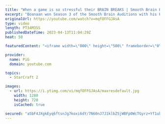 ```yaml
---
title: "When a game is so stressful their BRAIN BREAKS | Smooth Brain Boanaan #4 - StarCraft 2"
excerpt: "Boanaan won Season 3 of the Smooth Brain Auditions with his Planetry Fortress rush that both failed and succeeded. Very glassy.   Watch (A Collection of) Smooth Brains playlist: https://www.youtube.com/playlist?list=PLFUDU8AOevUeWp37P_P5JW5JafF6mlcqh -- 🐷 Second Channel for Learning StarCraft 2: https://www.youtube.com/c/PiGRandom"
originalUrl: https://youtube.com/watch?v=mqfOFFGJAsA
type: video
length: PT34M35S
publishedDateTime: 2023-04-13T11:04:29Z
heat: 50

featuredContent: "<iframe width=\"800\" height=\"500\" frameborder=\"0\" src=\"https://www.youtube.com/embed/mqfOFFGJAsA\" allow=\"accelerometer; autoplay; encrypted-media; gyroscope; picture-in-picture\" allowfullscreen></iframe>"

provider:
  name: PiG
  domain: youtube.com

topics:
  - StarCraft 2

images:
  - url: https://i.ytimg.com/vi/mqfOFFGJAsA/maxresdefault.jpg
    width: 1280
    height: 720
    isCached: true

secured: "aSbF4JXgkEyq6ftsnJg7koxi6dY/7N60nJ7J1klbZSjWBFp0WcTGyrz+Yf1ukTBUCYUza/8RkFWuSqUSGhOTgL6kS60g1tIX1akN1ndJsxiZnkGOGq/Tk75QRu1BaAeqSzXrz5A0Hz1X6kfw16L8xPc4YMxCbXkfuQ3wzGT9mzx++aHRmpdLQAuO0Klm9QRYz1CLwdCzlxv+Sa/V0IiqH9U/8Y/G3aeIHHMdIAvTseLBC7mMrcC0WN4FCWsNjD7d+uJLPVlsiCRUF2BOka6lQz9OqoGmWB5gsleTyH8ca7LjDdFfvFq4RTQQmelXqZCpWAd84WwL1DfdU3PAmtuDQa4MblqibvWe0hczEFPWkdLjni/IC30k5DKmwCuqyWXPp/E66XfrK3FJO6AIbKvCXdjqk5co4xVGM+fgqw4qf3M=;ymSzHroCVvsUEg6fOSmlBg=="
---
```


